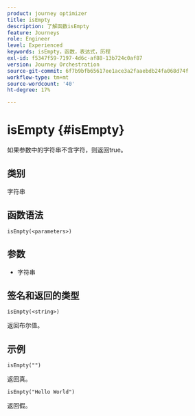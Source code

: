```yaml
---
product: journey optimizer
title: isEmpty
description: 了解函数isEmpty
feature: Journeys
role: Engineer
level: Experienced
keywords: isEmpty，函数，表达式，历程
exl-id: f5347f59-7197-4d6c-af88-13b724c0af87
version: Journey Orchestration
source-git-commit: 6f7b9bfb65617ee1ace3a2faaebdb24fa068d74f
workflow-type: tm+mt
source-wordcount: '40'
ht-degree: 17%

---
```


# isEmpty {#isEmpty}

如果参数中的字符串不含字符，则返回true。

## 类别

字符串

## 函数语法

`isEmpty(<parameters>)`

## 参数

* 字符串

## 签名和返回的类型

`isEmpty(<string>)`

返回布尔值。

## 示例

`isEmpty("")`

返回真。

`isEmpty("Hello World")`

返回假。

